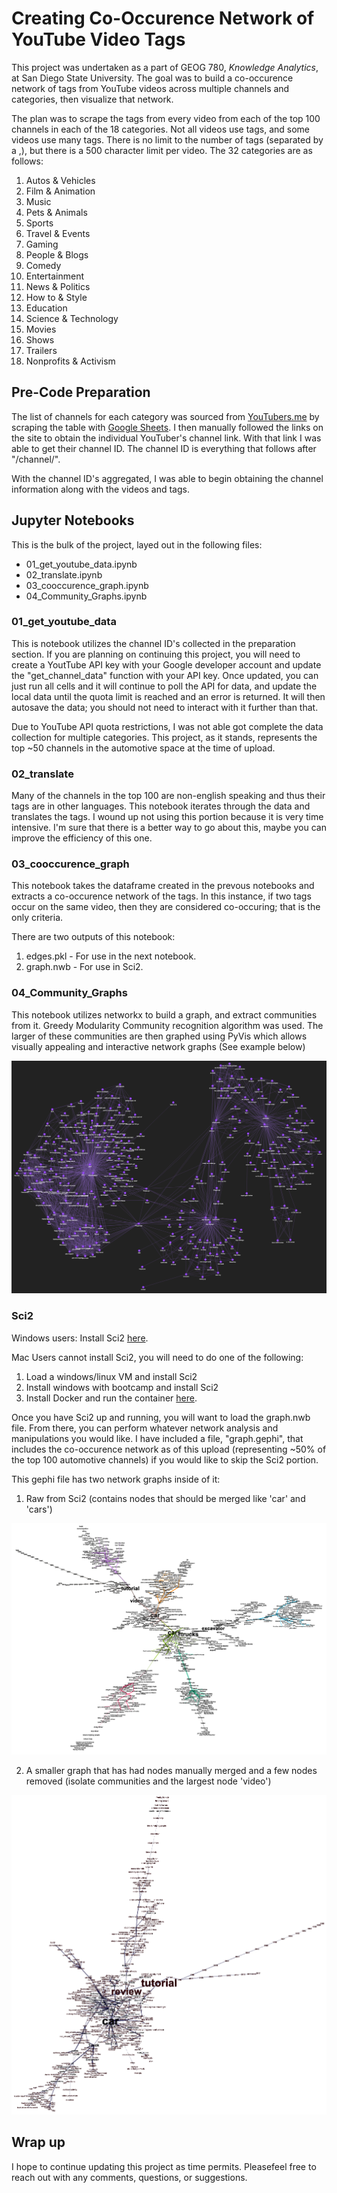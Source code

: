 # Creating Co-Occurence Network of YouTube Video Tags

This project was undertaken as a part of GEOG 780, *Knowledge Analytics*,  at San Diego State University.
The goal was to build a co-occurence network of tags from YouTube videos across multiple channels and categories, then visualize that network. 

The plan was to scrape the tags from every video from each of the top 100 channels in each of the 18 categories. Not all videos use tags, and some videos use many tags. There is no limit to the number of tags (separated by a ,), but there is a 500 character limit per video.
The 32 categories are as follows:

1. Autos & Vehicles
2. Film & Animation
3. Music
4. Pets & Animals
5. Sports
6. Travel & Events
7. Gaming
8. People & Blogs
9. Comedy
10. Entertainment
11. News & Politics
12. How to & Style
13. Education
14. Science & Technology
15. Movies
16. Shows
17. Trailers
18. Nonprofits & Activism

## Pre-Code Preparation
The list of channels for each category was sourced from [YouTubers.me](https://us.youtubers.me "https://us.youtubers.me") by scraping the table with [Google Sheets](https://docs.google.com/spreadsheets/d/1mn0JNn-Yt2smJJ0WbkSb15-m3khWMINSS6l46Fw0DWU/edit?usp=sharing "Channel ID Spreadsheet"). I then manually followed the links on the site to obtain the individual YouTuber's channel link. With that link I was able to get their channel ID. The channel ID is everything that follows after "/channel/". 

With the channel ID's aggregated, I was able to begin obtaining the channel information along with the videos and tags.

## Jupyter Notebooks
This is the bulk of the project, layed out in the following files:

* 01_get_youtube_data.ipynb
* 02_translate.ipynb
* 03_cooccurence_graph.ipynb
* 04_Community_Graphs.ipynb

### 01_get_youtube_data

This is notebook utilizes the channel ID's collected in the preparation section. If you are planning on continuing this project, you will need to create a YoutTube API key with your Google developer account and update the "get_channel_data" function with your API key. Once updated, you can just run all cells and it will continue to poll the API for data, and update the local data until the quota limit is reached and an error is returned. It will then autosave the data; you should not need to interact with it further than that.

Due to YouTube API quota restrictions, I was not able got complete the data collection for multiple categories. This project, as it stands, represents the top ~50 channels in the automotive space at the time of upload. 

### 02_translate
Many of the channels in the top 100 are non-english speaking and thus their tags are in other languages. This notebook iterates through the data and translates the tags. I wound up not using this portion because it is very time intensive. I'm sure that there is a better way to go about this, maybe you can improve the efficiency of this one. 


### 03_cooccurence_graph
This notebook takes the dataframe created in the prevous notebooks and extracts a co-occurence network of the tags. In this instance, if two tags occur on the same video, then they are considered co-occuring; that is the only criteria. 

There are two outputs of this notebook: 
1. edges.pkl - For use in the next notebook.
2. graph.nwb - For use in Sci2.

### 04_Community_Graphs
This notebook utilizes networkx to build a graph, and extract communities from it. Greedy Modularity Community recognition algorithm was used. The larger of these communities are then graphed using PyVis which allows visually appealing and interactive network graphs (See example below)

![PyVis Community Graph](https://github.com/michael-tobin/Youtube-Tag-Communities/blob/main/Images/Community_16.png)

### Sci2
Windows users: Install Sci2 [here](https://github.com/CIShell/sci2/releases/tag/v1.3.0 "Sci2 GitHub").

Mac Users cannot install Sci2, you will need to do one of the following:
1. Load a windows/linux VM and install Sci2
2. Install windows with bootcamp and install Sci2
3. Install Docker and run the container [here](https://github.com/CIShell/sci2-docker-vnc "Sci2 Docker Container").

Once you have Sci2 up and running, you will want to load the graph.nwb file. From there, you can perform whatever network analysis and manipulations you would like. I have included a file, "graph.gephi", that includes the co-occurence network as of this upload (representing ~50% of the top 100 automotive channels) if you would like to skip the Sci2 portion. 

This gephi file has two network graphs inside of it:
1. Raw from Sci2 (contains nodes that should be merged like 'car' and 'cars')

![Full Gephi Graph](https://github.com/michael-tobin/Youtube-Tag-Communities/blob/main/Images/Full_Gephi.png)

2. A smaller graph that has had nodes manually merged and a few nodes removed (isolate communities and the largest node 'video')

![Merged Gephi Graph](https://github.com/michael-tobin/Youtube-Tag-Communities/blob/main/Images/Merged_Gephi.png)

## Wrap up
I hope to continue updating this project as time permits. Pleasefeel free to reach out with any comments, questions, or suggestions. 